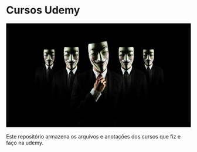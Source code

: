 # Cursos Udemy

![Aprendendo](./git_e_contribuicoes_open_source/hackers.jpeg)

Este repositório armazena os arquivos e anotações dos cursos que fiz e faço na udemy.
